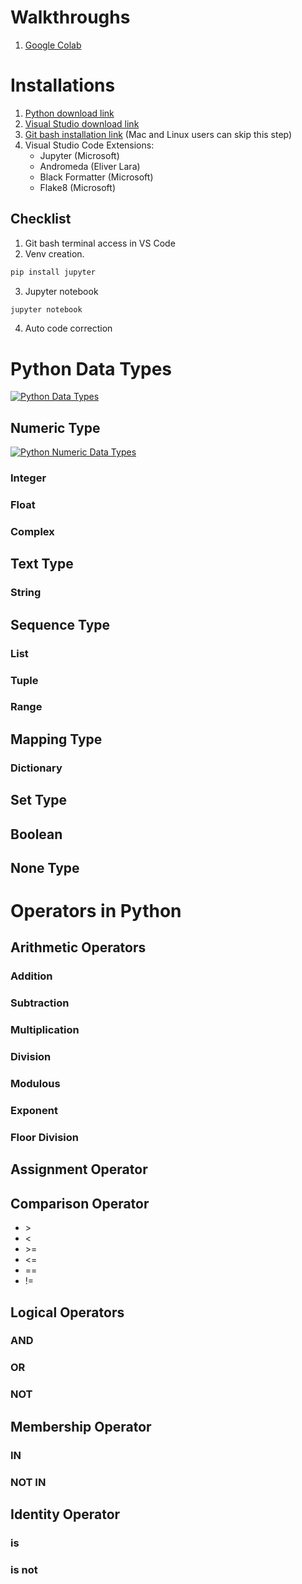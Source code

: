 # Walkthroughs
1. [Google Colab](https://colab.research.google.com/)

# Installations

1. [Python download link](https://www.python.org/downloads/)
2. [Visual Studio download link](https://code.visualstudio.com/download)
3. [Git bash installation link](https://git-scm.com/downloads) (Mac and Linux users can skip this step)
4. Visual Studio Code Extensions:
    - Jupyter (Microsoft)
    - Andromeda (Eliver Lara)
    - Black Formatter (Microsoft)
    - Flake8 (Microsoft)

## Checklist
1. Git bash terminal access in VS Code
2. Venv creation. 
```bash 
pip install jupyter
```
3. Jupyter notebook
```bash
jupyter notebook
```
4. Auto code correction

# Python Data Types
[![Python Data Types](https://img.youtube.com/vi/ppsCxnNm-JI/0.jpg)](https://www.youtube.com/watch?v=ppsCxnNm-JI)

## Numeric Type
[![Python Numeric Data Types](https://img.youtube.com/vi/IMrXLi2laS4/0.jpg)](https://youtu.be/IMrXLi2laS4?list=PLlTKxD_ZY6pS0RZCh99RNwy1_l-IwIce0)


### Integer
### Float
### Complex

## Text Type
### String

## Sequence Type
### List
### Tuple
### Range

## Mapping Type
### Dictionary

## Set Type

## Boolean

## None Type

# Operators in Python

## Arithmetic Operators
### Addition
### Subtraction
### Multiplication
### Division
### Modulous
### Exponent
### Floor Division

## Assignment Operator

## Comparison Operator
- \>
- <
- \>=
- <=
- ==
- !=

## Logical Operators

### AND
### OR
### NOT


## Membership Operator
### IN
### NOT IN

## Identity Operator
### is
### is not
